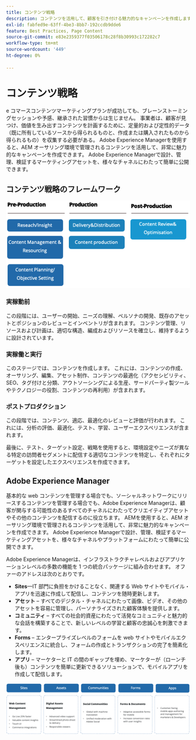 ```yaml
---
title: コンテンツ戦略
description: コンテンツを活用して、顧客を引き付ける魅力的なキャンペーンを作成します。
exl-id: fabfed9e-63ff-4be3-8bb7-192ccdb9dde6
feature: Best Practices, Page Content
source-git-commit: e83e2359377f03506178c28f8b30993c172282c7
workflow-type: tm+mt
source-wordcount: '449'
ht-degree: 0%

---
```


# コンテンツ戦略

e コマースコンテンツマーケティングプランが成功しても、ブレーンストーミングセッションや予感、継承された習慣からは生じません。 事業者は、顧客が見つけ、価値を生み出すコンテンツを計画するために、定量的および定性的データ（既に所有しているソースから得られるものと、作成または購入されたものから得られるもの）を収集する必要がある。 Adobe Experience Managerを使用すると、AEM オーサリング環境で管理されるコンテンツを活用して、非常に魅力的なキャンペーンを作成できます。 Adobe Experience Managerで設計、管理、検証するマーケティングアセットを、様々なチャネルにわたって簡単に公開できます。

## コンテンツ戦略のフレームワーク

![コンテンツ戦略フレームワークの図](../../assets/playbooks/content-strategy-framework.png)

### 実稼動前

この段階には、ユーザーの開始、ニーズの理解、ペルソナの開発、既存のアセットとポジションのレビューとインベントリが含まれます。 コンテンツ管理、リソースおよび計画は、適切な構造、編成およびリソースを確立し、維持するように設計されています。

### 実稼働と実行

このステージでは、コンテンツを作成します。 これには、コンテンツの作成、オーサリング、編集、アセット制作、コンテンツの最適化（アクセシビリティ、SEO、タグ付けと分類、アウトソーシングによる生産、サードパーティ製ツールやテクノロジーの役割、コンテンツの再利用）が含まれます。

### ポストプロダクション

この段階では、コンテンツ、適応、最適化のレビューと評価が行われます。 これには、分析の評価、最適化、テスト、学習、ユーザーエクスペリエンスが含まれます。

最後に、テスト、ターゲット設定、戦略を使用すると、環境設定やニーズが異なる特定の訪問者セグメントに配信する適切なコンテンツを特定し、それぞれにターゲットを設定したエクスペリエンスを作成できます。

## Adobe Experience Manager

基本的な web コンテンツを管理する場合でも、ソーシャルネットワークにリリースするコンテンツを管理する場合でも、Adobe Experience Managerは、顧客が関与する可能性のあるすべてのチャネルにわたってクリエイティブアセットやその他のコンテンツを配信するのに役立ちます。 AEMを使用すると、AEM オーサリング環境で管理されるコンテンツを活用して、非常に魅力的なキャンペーンを作成できます。 Adobe Experience Managerで設計、管理、検証するマーケティングアセットを、様々なチャネルやプラットフォームにわたって簡単に公開できます。

Adobe Experience Managerは、インフラストラクチャレベルおよびアプリケーションレベルの多数の機能を 1 つの統合パッケージに組み合わせます。 オファーのアドレスは次のとおりです。

- **Sites**—IT 部門に負担をかけることなく、関連する Web サイトやモバイル・アプリを迅速に作成して配信し、コンテンツを随時更新します。
- **アセット** – すべてのデジタル・チャネルにわたって画像、ビデオ、その他のアセットを容易に管理し、パーソナライズされた顧客体験を提供します。
- **コミュニティ** – すべての社会的資産にわたって活発なコミュニティと魅力的な会話を構築することで、新しいレベルの学習と顧客の忠誠心を刺激できます。
- **Forms** – エンタープライズレベルのフォームを web サイトやモバイルエクスペリエンスに統合し、フォームの作成とトランザクションの完了を簡素化します。
- **アプリ** – マーケターと IT の間のギャップを埋め、マーケターが（ローンチ後も）コンテンツを簡単に更新できるソリューションで、モバイルアプリを作成して配信します。

![コンテンツ戦略フレームワークの図](../../assets/playbooks/content-strategy-framework2.png)
